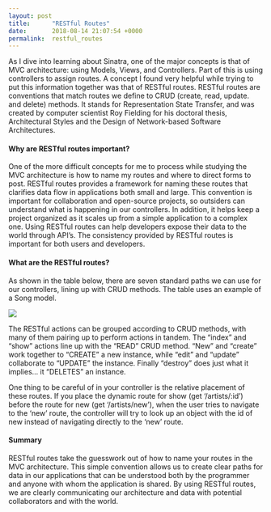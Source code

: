 ```yaml
---
layout: post
title:      "RESTful Routes"
date:       2018-08-14 21:07:54 +0000
permalink:  restful_routes
---
```



As I dive into learning about Sinatra, one of the major concepts is that of MVC architecture: using Models, Views, and Controllers. Part of this is using controllers to assign routes. A concept I found very helpful while trying to put this information together was that of RESTful routes. RESTful routes are conventions that match routes we define to CRUD (create, read, update. and delete) methods. It stands for Representation State Transfer, and was created by computer scientist Roy Fielding for his doctoral thesis, Architectural Styles and the Design of Network-based Software Architectures. 

#### Why are RESTful routes important?
One of the more difficult concepts for me to process while studying the MVC architecture is how to name my routes and where to direct forms to post. RESTful routes provides a framework for naming these routes that clarifies data flow in applications both small and large. This convention is important for collaboration and open-source projects, so outsiders can understand what is happening in our controllers. In addition, it helps keep a project organized as it scales up from a simple application to a complex one. Using RESTful routes can help developers expose their data to the world through API’s. The consistency provided by RESTful routes is important for both users and developers. 


#### What are the RESTful routes?
As shown in the table below, there are seven standard paths we can use for our controllers, lining up with CRUD methods. The table uses an example of a Song model.

![](https://i.imgur.com/sVvQoko.png?1)

The RESTful actions can be grouped according to CRUD methods, with many of them pairing up to perform actions in tandem. The “index” and “show” actions line up with the “READ” CRUD method. “New” and “create” work together to “CREATE” a new instance, while “edit” and “update” collaborate to “UPDATE” the instance. Finally “destroy” does just what it implies… it “DELETES” an instance.

One thing to be careful of in your controller is the relative placement of these routes. If you place the dynamic route for show (get ‘/artists/:id’) before the route for new (get ‘/artists/new’), when the user tries to navigate to the ‘new’ route, the controller will try to look up an object with the id of new instead of navigating directly to the ‘new’ route.

#### Summary
RESTful routes take the guesswork out of how to name your routes in the MVC architecture. This simple convention allows us to create clear paths for data in our applications that can be understood both by the programmer and anyone with whom the application is shared. By using RESTful routes, we are clearly communicating our architecture and data with potential collaborators and with the world. 

